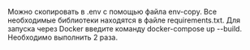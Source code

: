 Можно скопировать в .env с помощью файла env-copy.
Все необходимые библиотеки находятся в файле requirements.txt.
Для запуска через Docker введите команду docker-compose up --build. Необходимо выполнить 2 раза.
